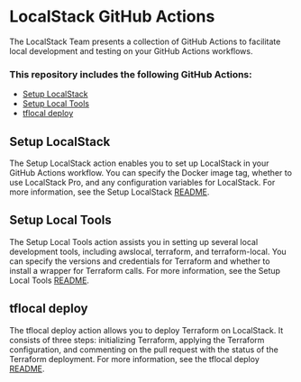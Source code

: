 # LocalStack GitHub Actions

The LocalStack Team presents a collection of GitHub Actions to facilitate local development and testing on your GitHub Actions workflows.

### This repository includes the following GitHub Actions:

- [Setup LocalStack](./setup-localstack)
- [Setup Local Tools](./setup-local-tools)
- [tflocal deploy](./tflocal-deploy)

## Setup LocalStack

The Setup LocalStack action enables you to set up LocalStack in your GitHub Actions workflow. You can specify the Docker image tag, whether to use LocalStack Pro, and any configuration variables for LocalStack. For more information, see the Setup LocalStack [README](./setup-localstack/README.md).

## Setup Local Tools

The Setup Local Tools action assists you in setting up several local development tools, including awslocal, terraform, and terraform-local. You can specify the versions and credentials for Terraform and whether to install a wrapper for Terraform calls. For more information, see the Setup Local Tools [README](./setup-local-tools/README.md).

## tflocal deploy

The tflocal deploy action allows you to deploy Terraform on LocalStack. It consists of three steps: initializing Terraform, applying the Terraform configuration, and commenting on the pull request with the status of the Terraform deployment. For more information, see the tflocal deploy [README](./tflocal-deploy/README.md).
